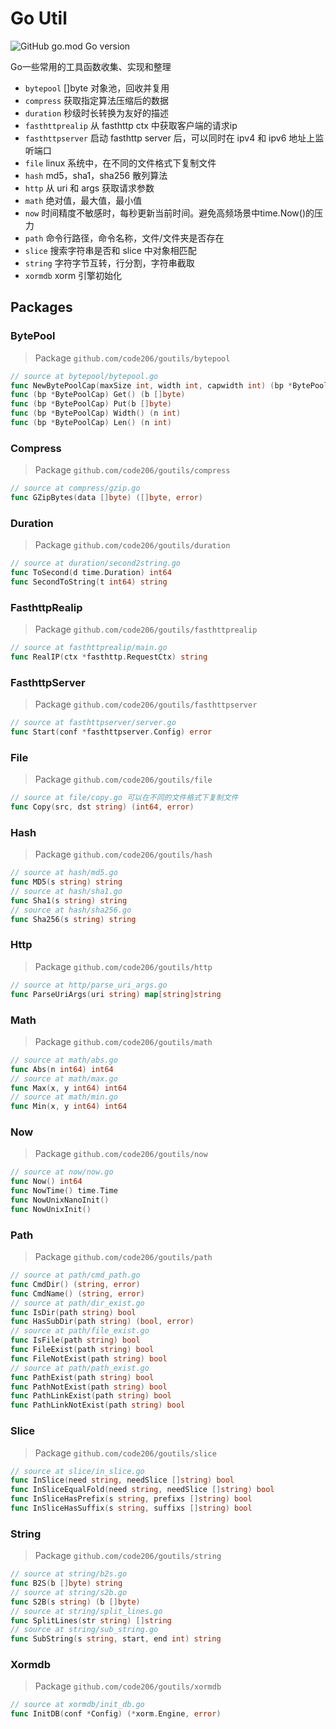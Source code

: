 # Go Util

![GitHub go.mod Go version](https://img.shields.io/github/go-mod/go-version/code206/goutils?style=flat-square)

Go一些常用的工具函数收集、实现和整理

- `bytepool` []byte 对象池，回收并复用
- `compress` 获取指定算法压缩后的数据
- `duration` 秒级时长转换为友好的描述
- `fasthttprealip` 从 fasthttp ctx 中获取客户端的请求ip
- `fasthttpserver` 启动 fasthttp server 后，可以同时在 ipv4 和 ipv6 地址上监听端口
- `file` linux 系统中，在不同的文件格式下复制文件
- `hash` md5，sha1，sha256 散列算法
- `http` 从 uri 和 args 获取请求参数
- `math` 绝对值，最大值，最小值
- `now` 时间精度不敏感时，每秒更新当前时间。避免高频场景中time.Now()的压力
- `path` 命令行路径，命令名称，文件/文件夹是否存在
- `slice` 搜索字符串是否和 slice 中对象相匹配
- `string` 字符字节互转，行分割，字符串截取
- `xormdb` xorm 引擎初始化

## Packages

### BytePool

> Package `github.com/code206/goutils/bytepool`
```go
// source at bytepool/bytepool.go
func NewBytePoolCap(maxSize int, width int, capwidth int) (bp *BytePoolCap)
func (bp *BytePoolCap) Get() (b []byte)
func (bp *BytePoolCap) Put(b []byte)
func (bp *BytePoolCap) Width() (n int)
func (bp *BytePoolCap) Len() (n int)
```

### Compress

> Package `github.com/code206/goutils/compress`
```go
// source at compress/gzip.go
func GZipBytes(data []byte) ([]byte, error)
```

### Duration

> Package `github.com/code206/goutils/duration`
```go
// source at duration/second2string.go
func ToSecond(d time.Duration) int64
func SecondToString(t int64) string
```

### FasthttpRealip

> Package `github.com/code206/goutils/fasthttprealip`
```go
// source at fasthttprealip/main.go
func RealIP(ctx *fasthttp.RequestCtx) string
```

### FasthttpServer

> Package `github.com/code206/goutils/fasthttpserver`
```go
// source at fasthttpserver/server.go
func Start(conf *fasthttpserver.Config) error
```

### File

> Package `github.com/code206/goutils/file`
```go
// source at file/copy.go 可以在不同的文件格式下复制文件
func Copy(src, dst string) (int64, error)
```

### Hash

> Package `github.com/code206/goutils/hash`
```go
// source at hash/md5.go
func MD5(s string) string
// source at hash/sha1.go
func Sha1(s string) string
// source at hash/sha256.go
func Sha256(s string) string
```
### Http

> Package `github.com/code206/goutils/http`
```go
// source at http/parse_uri_args.go
func ParseUriArgs(uri string) map[string]string
```

### Math

> Package `github.com/code206/goutils/math`
```go
// source at math/abs.go
func Abs(n int64) int64
// source at math/max.go
func Max(x, y int64) int64
// source at math/min.go
func Min(x, y int64) int64
```

### Now

> Package `github.com/code206/goutils/now`
```go
// source at now/now.go
func Now() int64
func NowTime() time.Time
func NowUnixNanoInit()
func NowUnixInit()
```

### Path

> Package `github.com/code206/goutils/path`
```go
// source at path/cmd_path.go
func CmdDir() (string, error)
func CmdName() (string, error)
// source at path/dir_exist.go
func IsDir(path string) bool
func HasSubDir(path string) (bool, error)
// source at path/file_exist.go
func IsFile(path string) bool
func FileExist(path string) bool
func FileNotExist(path string) bool
// source at path/path_exist.go
func PathExist(path string) bool
func PathNotExist(path string) bool
func PathLinkExist(path string) bool
func PathLinkNotExist(path string) bool
```

### Slice

> Package `github.com/code206/goutils/slice`
```go
// source at slice/in_slice.go
func InSlice(need string, needSlice []string) bool
func InSliceEqualFold(need string, needSlice []string) bool
func InSliceHasPrefix(s string, prefixs []string) bool
func InSliceHasSuffix(s string, suffixs []string) bool
```

### String

> Package `github.com/code206/goutils/string`
```go
// source at string/b2s.go
func B2S(b []byte) string
// source at string/s2b.go
func S2B(s string) (b []byte)
// source at string/split_lines.go
func SplitLines(str string) []string
// source at string/sub_string.go
func SubString(s string, start, end int) string
```

### Xormdb

> Package `github.com/code206/goutils/xormdb`
```go
// source at xormdb/init_db.go
func InitDB(conf *Config) (*xorm.Engine, error)
```
